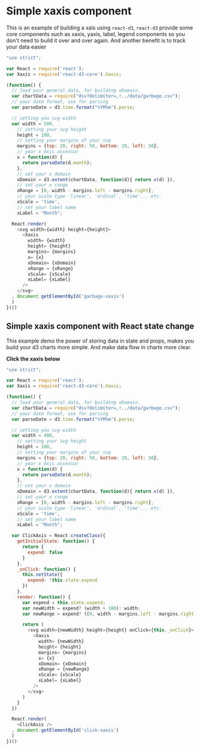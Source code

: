 # Simple xaxis component

This is an example of building a xais using `react-d3`, `react-d3` provide some core components such as xaxis, yaxis, label, legend components so you don't need to build it over and over again. And another benefit is to track your data easier

<div id="garbage-xaxis" class="demo"></div>
<script src="../../react-d3-example/dist/min/es5/xaxis_garbage.min.js"></script>

```js
"use strict";

var React = require('react');
var Xaxis = require('react-d3-core').Xaxis;

(function() {
  // load your general data, for building xDomain.
  var chartData = require("dsv?delimiter=,!../data/garbage.csv");
  // your date format, use for parsing
  var parseDate = d3.time.format("%YM%m").parse;

  // setting you svg width
  var width = 500,
    // setting your svg height
    height = 100,
    // setting your margins of your svg
    margins = {top: 20, right: 50, bottom: 20, left: 50},
    // your x Axis accessor
    x = function(d) {
      return parseDate(d.month);
    },
    // set your x domain
    xDomain = d3.extent(chartData, function(d){ return x(d) }),
    // set your x range
    xRange = [0, width - margins.left - margins.right],
    // your scale type 'linear', 'ordinal', 'time'... etc.
    xScale = 'time',
    // set your label name
    xLabel = "Month";

  React.render(
    <svg width={width} height={height}>
      <Xaxis
        width= {width}
        height= {height}
        margins= {margins}
        x= {x}
        xDomain= {xDomain}
        xRange = {xRange}
        xScale= {xScale}
        xLabel= {xLabel}
      />
    </svg>
  , document.getElementById('garbage-xaxis')
  )
})()
```


## Simple xaxis component with React state change

This example demo the power of storing data in state and props, makes you build your d3 charts more simple. And make data flow in charts more clear.

**Click the xaxis below**

<div id="click-xaxis" class="demo"></div>
<script src="../../react-d3-example/dist/min/es5/xaxis_click.min.js"></script>

```js
"use strict";

var React = require('react');
var Xaxis = require('react-d3-core').Xaxis;

(function() {
  // load your general data, for building xDomain.
  var chartData = require("dsv?delimiter=,!../data/garbage.csv");
  // your date format, use for parsing
  var parseDate = d3.time.format("%YM%m").parse;

  // setting you svg width
  var width = 400,
    // setting your svg height
    height = 100,
    // setting your margins of your svg
    margins = {top: 20, right: 50, bottom: 20, left: 50},
    // your x Axis accessor
    x = function(d) {
      return parseDate(d.month);
    },
    // set your x domain
    xDomain = d3.extent(chartData, function(d){ return x(d) }),
    // set your x range
    xRange = [0, width - margins.left - margins.right],
    // your scale type 'linear', 'ordinal', 'time'... etc.
    xScale = 'time',
    // set your label name
    xLabel = "Month";

  var ClickAxis = React.createClass({
    getInitialState: function() {
      return {
        expend: false
      }
    },
    _onClick: function() {
      this.setState({
        expend: !this.state.expend
      })
    },
    render: function() {
      var expend = this.state.expend;
      var newWidth = expend? (width + 100): width;
      var newRange = expend? ([0, width - margins.left - margins.right + 100]): ([0, width - margins.left - margins.right]);

      return (
        <svg width={newWidth} height={height} onClick={this._onClick}>
          <Xaxis
            width= {newWidth}
            height= {height}
            margins= {margins}
            x= {x}
            xDomain= {xDomain}
            xRange = {newRange}
            xScale= {xScale}
            xLabel= {xLabel}
          />
        </svg>
      )
    }
  })

  React.render(
    <ClickAxis />
  , document.getElementById('click-xaxis')
  )
})()
```

